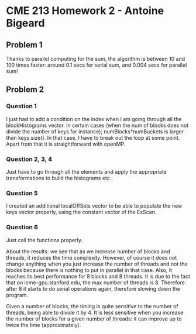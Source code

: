 # CME 213 Homework 2 - Antoine Bigeard

## Problem 1

Thanks to parallel computing for the sum, the algorithm is between 10 and 100 times faster: around 0.1 secs for serial sum, and 0.004 secs for parallel sum!

## Problem 2

### Question 1

I just had to add a condition on the index when I am going through all the blockHistograms vector. In certain cases (when the num of blocks does
not divide the number of keys for instance); numBlocks*numBuckets is larger than keys.size(). In that case, I have to break out the loop at some point.
Apart from that it is straightforward with openMP.

### Question 2, 3, 4

Just have to go through all the elements and apply the appropriate transformations to build the histograms etc..

### Question 5
I created an additional localOffSets vector to be able to populate the new keys vector properly, using the constant vector of the ExScan.

### Question 6

Just call the functions properly.

About the results: we see that as we increase number of blocks and threads, it reduces the time complexity. However,
of course it does not change anything when you just increase the number of threads and not the blocks because there is nothing to put in parallel in that case.
Also, it reaches its best performance for 8 blocks and 8 threads. It is due to the fact that on icme-gpu.stanford.edu, the max number of threads is 8.
Therefore after 8 it starts to do serial operations again, therefore slowing down the program.

Given a number of blocks, the timing is quite sensitive to the number of threads, being able to divide it by 4. It is less sensitive when you increase
the number of blocks for a given number of threads: it can improve up to twice the time (approximately).